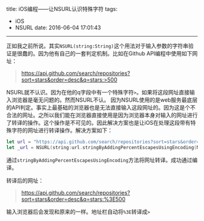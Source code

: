 title: iOS编程——让NSURL认识特殊字符
tags:
  - iOS
  - NSURL
date: 2016-06-04 17:01:43  

---

正如我之前所说。其实`NSURL(string:String)`这个用法对于输入参数的字符串验证是很蠢的。因为他有自己的一套判定机制。比如在Github API编程中使用如下网址：
> https://api.github.com/search/repositories?sort=stars&order=desc&q=stars:>500

NSURL就不认识。因为在他的q字段中有一个特殊字符`>`。如果将这段网址直接输入浏览器是毫无问题的。然而NSURL不认。
因为NSURL使用的是web服务最底层的API判定。事实上最基础的浏览器也是无法直接输入这段网址的。因为这是个不合法的网址。之所以我们能在浏览器直接使用是因为浏览器本身对输入的网址进行了转译的操作。这个操作是不可见的。因此解决方案也是让iOS在处理这段带有特殊字符的网址进行转译操作。解决方案如下：

```Swift
let url = "https://api.github.com/search/repositories?sort=stars&order=desc&q=stars:>500"
let _url = NSURL(string:url.stringByAddingPercentEscapesUsingEncoding(NSUTF8StringEncoding)!)
```
通过`stringByAddingPercentEscapesUsingEncoding`方法将网址转译。成功通过编译。

转译后的网址：
>https://api.github.com/search/repositories?sort=stars&order=desc&q=stars:%3E500

输入浏览器后会发现和原来的一样。地址栏自动将`%3E`转译成`>`